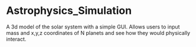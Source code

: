 # Astrophysics_Simulation
A 3d model of the solar system with a simple GUI. Allows users to input mass and x,y,z coordinates of N planets and see how they would physically interact.
